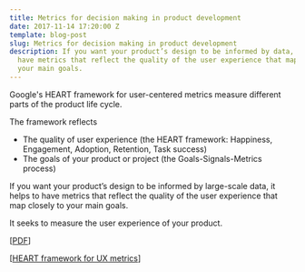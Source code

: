 ```yaml
---
title: Metrics for decision making in product development
date: 2017-11-14 17:20:00 Z
template: blog-post
slug: Metrics for decision making in product development
description: If you want your product’s design to be informed by data, it helps to
  have metrics that reflect the quality of the user experience that map closely to
  your main goals.
---
```


Google's HEART framework for user-centered metrics measure different parts of the product life cycle.

The framework reflects
* The quality of user experience (the HEART framework: Happiness, Engagement, Adoption, Retention, Task success)
* The goals of your product or project (the Goals-Signals-Metrics process)

If you want your product’s design to be informed by large-scale data, it helps to have metrics that reflect the quality of the user experience that map closely to your main goals.

It seeks to measure the user experience of your product.

[[PDF](https://static.googleusercontent.com/media/research.google.com/en//pubs/archive/36299.pdf)]

[[HEART framework for UX metrics](http://www.rodden.org/kerry/heart/)]
